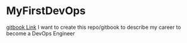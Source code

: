 # MyFirstDevOps
[gitbook Link](https://martinfeineis.gitbook.io/my-devops-career/)
I want to create this repo/gitbook to describe my career to become a DevOps Engineer
